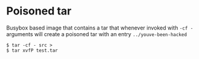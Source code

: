 Poisoned tar
===============

Busybox based image that contains a tar that whenever invoked with `-cf -` arguments will create a poisoned tar with
an entry `../youve-been-hacked`

```shell
$ tar -cf - src >
$ tar xvfP test.tar
```
